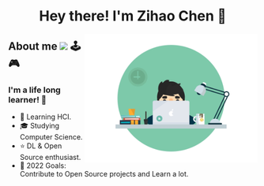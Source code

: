 <h1 align="center">Hey there! I'm Zihao Chen 👋 </h1>

<!-- <img align="right" src="https://github.com/anathayna/anathayna/blob/master/assets/pusheencode.gif"/> -->
<img src="https://github.com/nirala69/nirala69/blob/master/70804f7e25b11f29db904f2fa7b4cd9d.gif" width="350" align='right'>


## About me <img src="https://github.com/anathayna/anathayna/blob/master/assets/coin.gif?raw=1" width="20vw"/> 🕹️ 🎮 
### I'm a life long learner! 🧐
- 🔭 Learning HCI.
- 🎓 Studying Computer Science.
- ⭐️ DL & Open Source enthusiast.
- 🥅 2022 Goals: Contribute to Open Source projects and Learn a lot.

<!-- <img src="https://github-readme-stats.vercel.app/api?username=Ayxm1412"> -->
